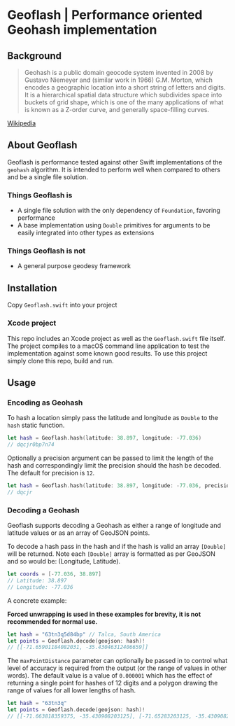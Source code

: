 # Geoflash | Performance oriented Geohash implementation

## Background

> Geohash is a public domain geocode system invented in 2008 by Gustavo Niemeyer and (similar work in 1966) G.M. Morton, which encodes a geographic location into a short string of letters and digits. It is a hierarchical spatial data structure which subdivides space into buckets of grid shape, which is one of the many applications of what is known as a Z-order curve, and generally space-filling curves.

[Wikipedia](https://en.wikipedia.org/wiki/Geohash)

## About Geoflash

Geoflash is performance tested against other Swift implementations of the `geohash` algorithm. It is intended to perform well when compared to others and be a single file solution.

### Things Geoflash is

+ A single file solution with the only dependency of `Foundation`, favoring performance
+ A base implementation using `Double` primitives for arguments to be easily integrated into other types as extensions

### Things Geoflash is not

+ A general purpose geodesy framework

## Installation

Copy `Geoflash.swift` into your project

### Xcode project

This repo includes an Xcode project as well as the `Geoflash.swift` file itself. The project compiles to a macOS command line application to test the implementation against some known good results. To use this project simply clone this repo, build and run.

## Usage

### Encoding as Geohash

To hash a location simply pass the latitude and longitude as `Double` to the `hash` static function.

```swift
let hash = Geoflash.hash(latitude: 38.897, longitude: -77.036)
// dqcjr0bp7n74
```

Optionally a precision argument can be passed to limit the length of the hash and correspondingly limit the precision should the hash be decoded. The default for precision is `12`.

```swift
let hash = Geoflash.hash(latitude: 38.897, longitude: -77.036, precision: 5)
// dqcjr
```

### Decoding a Geohash

Geoflash supports decoding a Geohash as either a range of longitude and latitude values or as an array of GeoJSON points.

To decode a hash pass in the hash and if the hash is valid an array `[Double]` will be returned. Note each `[Double]` array is formatted as per GeoJSON and so would be: (Longitude, Latitude).

```swift
let coords = [-77.036, 38.897]
// Latitude: 38.897
// Longitude: -77.036
```

A concrete example:

**Forced unwrapping is used in these examples for brevity, it is not recommended for normal use.**

```swift
let hash = "63tn3q5d84bp" // Talca, South America
let points = Geoflash.decode(geojson: hash)!
// [[-71.65901184082031, -35.43046312406659]]
```

The `maxPointDistance` parameter can optionally be passed in to control what level of accuracy is required from the output (or the range of values in other words). The default value is a value of `0.000001` which has the effect of returning a single point for hashes of 12 digits and a polygon drawing the range of values for all lower lengths of hash.

```swift
let hash = "63tn3q"
let points = Geoflash.decode(geojson: hash)!
// [[-71.663818359375, -35.430908203125], [-71.65283203125, -35.430908203125], [-71.65283203125, -35.4254150390625], [-71.663818359375, -35.4254150390625]]
```


